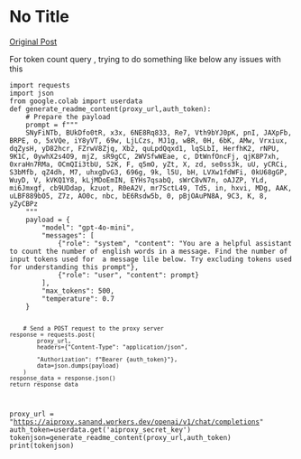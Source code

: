 # No Title

[Original Post](https://discourse.onlinedegree.iitm.ac.in/t/163247/89)

<p>For token count query , trying to do something like below any issues with this</p>
<pre><code class="lang-auto">import requests
import json
from google.colab import userdata
def generate_readme_content(proxy_url,auth_token):
    # Prepare the payload
    prompt = f"""       
    SNyFiNTb, BUkDfo0tR, x3x, 6NE8Rq833, Re7, Vth9bYJ0pK, pnI, JAXpFb, BRPE, o, 5xVQe, iY8yVT, 69w, LjLCzs, MJ1g, wBR, 0H, 6bK, AMw, Vrxiux, dqZysH, yD82hcr, FZrwV8Zjq, Xb2, quLpdQqxd1, lqSLbI, HerfhK2, rNPU, 9K1C, 0ywhX2s4O9, mjZ, sR9gCC, 2WVSfwWEae, c, DtWnfOncFj, qjK8P7xh, 0xraHn7RMa, OCmQIi3tbU, S2K, F, q5mO, yZt, X, zd, se0ss3k, uU, yCRCi, S3bMfb, qZ4dh, M7, uhxgDvG3, 696g, 9k, l5U, bH, LVXw1fdWFi, 0kU68gGP, WuyD, V, kVKQ1Y8, kLjMDoEmIN, EYHs7qsabQ, sWrC8vN7n, oAJZP, YLd, mi6Jmxgf, cb9UDdap, kzuot, R0eA2V, mr7SctL49, Td5, in, hxvi, MDg, AAK, uLBF889bO5, Z7z, AO0c, nbc, bE6Rsdw5b, 0, pBjOAuPN8A, 9C3, K, 8, yZyCBPz   
    """
    payload = {
        "model": "gpt-4o-mini",
        "messages": [
            {"role": "system", "content": "You are a helpful assistant to count the number of english words in a message. Find the number of input tokens used for  a message lile below. Try excluding tokens used for understanding this prompt"},
            {"role": "user", "content": prompt}
        ],
        "max_tokens": 500,
        "temperature": 0.7
    }
    
        # Send a POST request to the proxy server
    response = requests.post(
            proxy_url,
            headers={"Content-Type": "application/json",
                     
            "Authorization": f"Bearer {auth_token}"},
            data=json.dumps(payload)
        )
    response_data = response.json()
    return response_data
proxy_url = "https://aiproxy.sanand.workers.dev/openai/v1/chat/completions"
auth_token=userdata.get('aiproxy_secret_key')
tokenjson=generate_readme_content(proxy_url,auth_token)
print(tokenjson)
</code></pre>